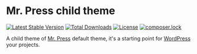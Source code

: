 Mr. Press child theme
=====================

[![Latest Stable Version](https://poser.pugx.org/salaros/mr-press-child-theme/v/stable)](https://packagist.org/packages/salaros/mr-press-child-theme)
[![Total Downloads](https://poser.pugx.org/salaros/mr-press-child-theme/downloads)](https://packagist.org/packages/salaros/mr-press-child-theme)
[![License](https://poser.pugx.org/salaros/mr-press-child-theme/license)](https://packagist.org/packages/salaros/mr-press-child-theme)
[![composer.lock](https://poser.pugx.org/salaros/mr-press-child-theme/composerlock)](https://packagist.org/packages/salaros/mr-press-child-theme)

A child theme of [Mr. Press](https://github.com/salaros/mr-press) default theme, it's a starting point for [WordPress](http://wordpress.org/) your projects.
